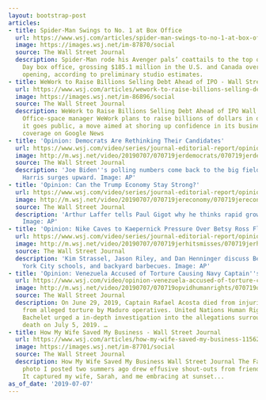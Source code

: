 ```yaml
---
layout: bootstrap-post
articles:
- title: Spider-Man Swings to No. 1 at Box Office
  url: https://www.wsj.com/articles/spider-man-swings-to-no-1-at-box-office-11562524382
  image: https://images.wsj.net/im-87870/social
  source: The Wall Street Journal
  description: Spider-Man rode his Avenger pals’ coattails to the top of the Independence
    Day box office, grossing $185.1 million in the U.S. and Canada over a six-day
    opening, according to preliminary studio estimates.
- title: WeWork to Raise Billions Selling Debt Ahead of IPO - Wall Street Journal
  url: https://www.wsj.com/articles/wework-to-raise-billions-selling-debt-ahead-of-ipo-11562524614
  image: https://images.wsj.net/im-86896/social
  source: The Wall Street Journal
  description: WeWork to Raise Billions Selling Debt Ahead of IPO Wall Street Journal
    Office-space manager WeWork plans to raise billions of dollars in debt before
    it goes public, a move aimed at shoring up confidence in its business. View full
    coverage on Google News
- title: 'Opinion: Democrats Are Rethinking Their Candidates'
  url: https://www.wsj.com/video/series/journal-editorial-report/opinion-democrats-are-rethinking-their-candidates/BFA37467-8C25-4062-8317-43B88AF1A037
  image: http://m.wsj.net/video/20190707/070719jerdemocrats/070719jerdemocrats_1280x720.jpg
  source: The Wall Street Journal
  description: 'Joe Biden''s polling numbers come back to the big field as Kamala
    Harris surges upward. Image: AP'
- title: 'Opinion: Can the Trump Economy Stay Strong?'
  url: https://www.wsj.com/video/series/journal-editorial-report/opinion-can-the-trump-economy-stay-strong/931011D7-9B6C-4F2A-B847-49F839F1A76F
  image: http://m.wsj.net/video/20190707/070719jereconomy/070719jereconomy_1280x720.jpg
  source: The Wall Street Journal
  description: 'Arthur Laffer tells Paul Gigot why he thinks rapid growth will continue.
    Image: AP'
- title: 'Opinion: Nike Caves to Kaepernick Pressure Over Betsy Ross Flag Shoes'
  url: https://www.wsj.com/video/series/journal-editorial-report/opinion-nike-caves-to-kaepernick-pressure-over-betsy-ross-flag-shoes/24D0795E-162B-4557-99D6-0C4E51F9A5BA
  image: http://m.wsj.net/video/20190707/070719jerhitsmisses/070719jerhitsmisses_1280x720.jpg
  source: The Wall Street Journal
  description: 'Kim Strassel, Jason Riley, and Dan Henninger discuss Betsy Ross, New
    York City schools, and backyard barbecues. Image: AP'
- title: 'Opinion: Venezuela Accused of Torture Causing Navy Captain''s Death'
  url: https://www.wsj.com/video/opinion-venezuela-accused-of-torture-causing-navy-captain-death/ECB9AAFE-5F77-4469-AE6B-9C8895392BA7.html
  image: http://m.wsj.net/video/20190707/070719opvidhumanrights/070719opvidhumanrights_1280x720.jpg
  source: The Wall Street Journal
  description: On June 29, 2019, Captain Rafael Acosta died from injuries obtained
    from alleged torture by Maduro operatives. United Nations Human Rights chief Michelle
    Bachelet urged a in-depth investigation into the allegations surrounding Acosta's
    death on July 5, 2019. …
- title: How My Wife Saved My Business - Wall Street Journal
  url: https://www.wsj.com/articles/how-my-wife-saved-my-business-11562526917
  image: https://images.wsj.net/im-87701/social
  source: The Wall Street Journal
  description: How My Wife Saved My Business Wall Street Journal The Facebook profile
    photo I posted two summers ago drew effusive shout-outs from friends and family.
    It captured my wife, Sarah, and me embracing at sunset...
as_of_date: '2019-07-07'
---
```


